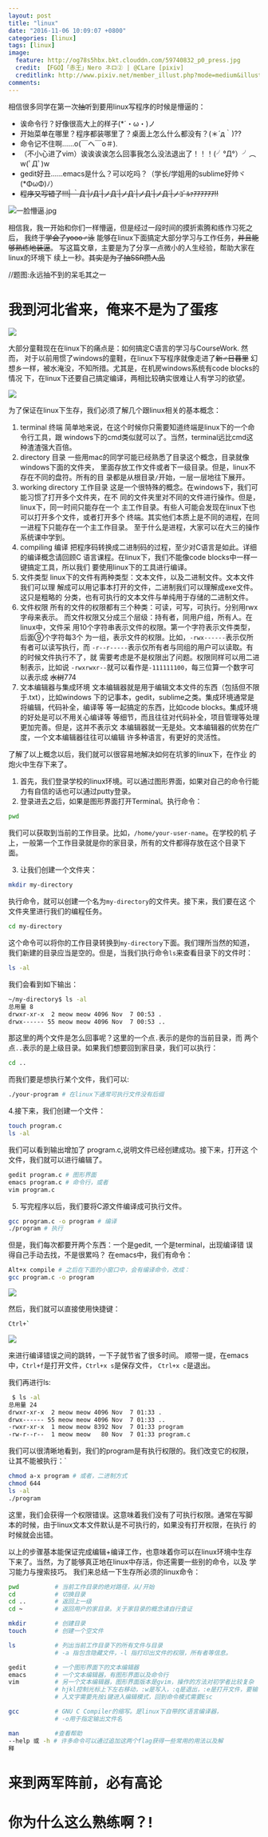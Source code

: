 ```yaml
---
layout: post
title: "linux"
date: "2016-11-06 10:09:07 +0800"
categories: [linux]
tags: [linux]
image:
  feature: http://og78s5hbx.bkt.clouddn.com/59740832_p0_press.jpg
  credit: 【FGO】「赤王」Nero ネロ② | @CLare [pixiv] 
  creditlink: http://www.pixiv.net/member_illust.php?mode=medium&illust_id=59740832
comments: 
---
```


相信很多同学在第一次<del>抽</del>听到要用linux写程序的时候是懵逼的：

- 诶命令行？好像很高大上的样子(*´・ω・)ノ
- 开始菜单在哪里？程序都装哪里了？桌面上怎么什么都没有？(＊´д｀)??
- 命令记不住啊……o(￣ヘ￣o＃).
- （不小心进了vim）诶诶诶诶怎么回事我怎么没法退出了！！！(╯°Д°）╯︵  w(ﾟДﾟ)w 
- gedit好丑……emacs是什么？可以吃吗？（学长/学姐用的sublime好帅ヾ(*ΦωΦ)ﾉ）
- <del>程序又写错了!!!| ｀Д´|ﾉД´|ノД´|ノД´|ノД´|ノД´|ノｺﾞﾙｧｱｱｱｱｱｱ!!</del>

![一脸懵逼.jpg](http://img.doutula.com/production/uploads/image//2016/04/10/20160410266693_nATirm.gif)

相信我，我一开始和你们一样懵逼，但是经过一段时间的摸<span class="heimu">折</span>索<span class="heimu">腾</span>和练<span class="heimu">作</span>习<span class="heimu">死</span>之后，
我终于<del>学会了yooo♂泳</del>
能够在linux下面搞定大部分学习与工作任务，<del>并且能够熟练地装逼</del>。
写这篇文章，主要是为了分享一点微小的人生经验，帮助大家在linux的环境下
续上一秒。<del>其实是为了抽SSR攒人品</del>

//题图:永远抽不到的呆毛其之一

# 我到河北省来，俺来不是为了蛋疼

![](http://og78s5hbx.bkt.clouddn.com/hebeisheng.jpg)

大部分童鞋现在在linux下的痛点是：如何搞定C语言的学习与CourseWork. 然而，
对于以前用惯了windows的童鞋，在linux下写程序就像走进了<del>新♂日暮里</del>
幻想乡一样，被水淹没，不知所措。尤其是，在机房windows系统有code blocks的情况
下，在linux下还要自己搞定编译，两相比较确实很难让人有学习的欲望。

![](http://og78s5hbx.bkt.clouddn.com/asswecan.jpg)

为了保证在linux下生存，我们必须了解几个跟linux相关的基本概念：

1. terminal 终端
简单地来说，在这个时候你只需要知道终端是linux下的一个命令行工具，跟
windows下的cmd类似就可以了。当然，terminal远比cmd这种渣渣强大百倍。
2. directory 目录
一些用mac的同学可能已经熟悉了目录这个概念，目录就像windows下面的文件夹，
里面存放工作文件或者下一级目录。但是，linux不存在不同的盘符。所有的目
录都是从根目录`/`开始，一层一层地往下展开。
3. working directory 工作目录
这是一个很特殊的概念。在windows下，我们可能习惯了打开多个文件夹，在不
同的文件夹里对不同的文件进行操作。但是，linux下，同一时间只能存在一个
主工作目录。有些人可能会发现在linux下也可以打开多个文件，或者打开多个
终端。其实他们本质上是不同的进程，在同一进程下只能存在一个主工作目录。
至于什么是进程，大家可以在大三的操作系统课中学到。
4. compiling 编译
把程序码转换成二进制码的过程，至少对C语言是如此。详细的编译概念请回顾C
语言课程。在linux下，我们不能像code blocks中一样一键搞定工具，所以我们
要使用linux下的工具进行编译。
5. 文件类型
linux下的文件有两种类型：文本文件，以及二进制文件。文本文件我们可以理
解成可以用记事本打开的文件，二进制我们可以理解成exe文件。这只是粗略的
分类，也有可执行的文本文件与单纯用于存储的二进制文件。
6. 文件权限
所有的文件的权限都有三个种类：可读，可写，可执行。分别用rwx字母来表示。
而文件权限又分成三个层级：持有者，同用户组，所有人。在linux中，文件采
用10个字符串表示文件的权限。第一个字符表示文件类型，后面⑨个字符每3个
为一组，表示文件的权限。比如，`-rwx------`表示仅所有者可以读写执行，而
`-r--r-----`表示仅所有者与同组的用户可以读取。有的时候文件执行不了，就
需要考虑是不是权限出了问题。权限同样可以用二进制表示，比如说
`-rwxrwxr--`就可以看作是`-111111100`，每三位算一个数字可以表示成
<del>水树</del>774
7. 文本编辑器与集成环境
文本编辑器就是用于编辑文本文件的东西（包括但不限于.txt），比如windows
下的记事本，gedit，sublime之类。集成环境通常是将编辑，代码补全，编译等
等一起搞定的东西，比如code blocks。集成环境的好处是可以不用关心编译等
等细节，而且往往对代码补全，项目管理等处理更加完善。但是，这并不表示文
本编辑器就一无是处。文本编辑器的优势在广度，一个文本编辑器往往可以编辑
许多种语言，有更好的灵活性。

了解了以上概念以后，我们就可以很容易地解决如何在坑爹的linux下，在作业
的炮火中生存下来了。

1. 首先，我们登录学校的linux环境。可以通过图形界面，如果对自己的命令行能
力有自信的话也可以通过putty登录。
2. 登录进去之后，如果是图形界面打开Terminal。执行命令：
```bash
pwd
```
我们可以获取到当前的工作目录。比如，`/home/your-user-name`。在学校的机
子上，一般第一个工作目录就是你的家目录，所有的文件都得存放在这个目录下
面。

3. 让我们创建一个文件夹：
```bash
mkdir my-directory
```
执行命令，就可以创建一个名为`my-directory`的文件夹。接下来，我们要在这
个文件夹里进行我们的编程任务。
```bash
cd my-directory
```
这个命令可以将你的工作目录转换到`my-directory`下面。我们理所当然的知道，
我们新建的目录应当是空的。但是，当我们执行命令`ls`来查看目录下的文件时：
```bash
ls -al
```
我们会看到如下输出：
```bash
~/my-directory$ ls -al
总用量 8
drwxr-xr-x  2 meow meow 4096 Nov  7 00:53 .
drwx------ 55 meow meow 4096 Nov  7 00:53 ..
```
那这里的两个文件是怎么回事呢？这里的一个点`.`表示的是你的当前目录，而
两个点`..`表示的是上级目录。如果我们想要回到家目录，我们可以执行：
```bash
cd ..
```
而我们要是想执行某个文件，我们可以:
```bash
./your-program # 在linux下通常可执行文件没有后缀
```
4.接下来，我们创建一个文件：
```bash
touch program.c
ls -al
```
我们可以看到输出增加了 program.c,说明文件已经创建成功。接下来，打开这
个文件，我们就可以进行编辑了。
```bash
gedit program.c # 图形界面
emacs program.c # 命令行，或者
vim program.c
```
5. 写完程序以后，我们要将C源文件编译成可执行文件。
```bash
gcc program.c -o program # 编译
./program # 执行
```
但是，我们每次都要开两个东西：一个是gedit, 一个是terminal，出现编译错
误得自己手动去找，不是很累吗？
在emacs中，我们有命令：
```bash
Alt+x compile # 之后在下面的小窗口中，会有编译命令，改成：
gcc program.c -o program
```
![](http://og78s5hbx.bkt.clouddn.com/compile.jpg)

然后，我们就可以直接使用快捷键：
```bash
Ctrl+`
```
![](http://og78s5hbx.bkt.clouddn.com/compile-error.jpg)

来进行编译错误之间的跳转，一下子就节省了很多时间。
顺带一提，在emacs中，`Ctrl+f`是打开文件，`Ctrl+x s`是保存文件，
`Ctrl+x c`是退出。

我们再进行ls:
```bash
 $ ls -al
总用量 24
drwxr-xr-x  2 meow meow 4096 Nov  7 01:33 .
drwx------ 55 meow meow 4096 Nov  7 01:33 ..
-rwxr-xr-x  1 meow meow 8392 Nov  7 01:33 program
-rw-r--r--  1 meow meow   80 Nov  7 01:33 program.c
```
我们可以很清晰地看到，我们的program是有执行权限的。我们改变它的权限，
让其不能被执行：`
```bash
chmod a-x program # 或者，二进制方式
chmod 644
ls -al
./program
```
这里，我们会获得一个权限错误。这意味着我们没有了可执行权限。通常在写脚
本的时候，由于linux文本文件默认是不可执行的，如果没有打开权限，在执行
的时候就会出错。

以上的步骤基本能保证完成编辑+编译工作，也意味着你可以在linux环境中生存
下来了。当然，为了能够真正地在linux中存活，你还需要一些别的命令，以及
学习能力与搜索技巧。
我们来总结一下生存所必须的linux命令：

```bash
pwd          # 当前工作目录的绝对路径，从/开始
cd           # 切换目录
cd ..        # 返回上一级
cd ~         # 返回用户的家目录。关于家目录的概念请自行查证

mkdir        # 创建目录
touch        # 创建一个空文件

ls           # 列出当前工作目录下的所有文件与目录
             # -a 指包含隐藏文件，-l 指打印出文件的权限，所有者等信息。

gedit        # 一个图形界面下的文本编辑器
emacs        # 一个文本编辑器，有图形界面以及命令行
vim          # 另一个文本编辑器，图形界面版本是gvim，操作的方法对初学者比较复杂
             # hjkl控制光标上下左右移动，:w是写入，:q是退出，:e是打开文件，要输
             # 入文字需要先按i键进入编辑模式，回到命令模式需要Esc

gcc          # GNU C Compiler的缩写。是linux下自带的C语言编译器，
             # -o用于指定输出文件名

man          #查看帮助
--help 或 -h # 许多命令可以通过追加这两个flag获得一些常用的用法以及解
释
```

# 来到两军阵前，必有高论



# 你为什么这么熟练啊？!

